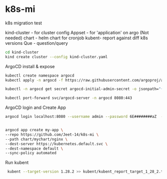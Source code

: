 # k8s-mi
k8s migration test


kind-cluster - for cluster config
Appset - for 'application' on argo (Not needed)
chart - helm chart for cronjob 
kubent- report against diff k8s versions
Que - question/query


```bash
cd kind-cluster
kind create cluster --config kind-cluster.yaml
```


ArgoCD install & expose
```bash
kubectl create namespace argocd
kubectl apply -n argocd -f https://raw.githubusercontent.com/argoproj/argo-cd/stable/manifests/install.yaml

kubectl -n argocd get secret argocd-initial-admin-secret -o jsonpath="{.data.password}" | base64 -d

kubectl port-forward svc/argocd-server -n argocd 8080:443
```

ArgoCD login and Create App
```bash
argocd login localhost:8080 --username admin --password 6E########aZ  --insecure


argocd app create my-app \
--repo https://github.com/Jeet-14/k8s-mi \
--path chart/mychart/nginx \
--dest-server https://kubernetes.default.svc \
--dest-namespace default \
--sync-policy automated


```

Run kubent

```bash
 kubent --target-version 1.28.2 >> kubent/kubent_report_target_1_28_2.txt
```